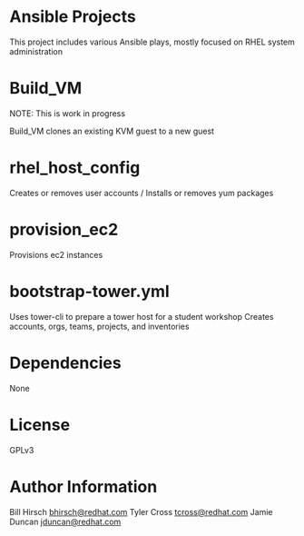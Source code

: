 # Ansible Projects
This project includes various Ansible plays, mostly focused on RHEL system administration

# Build_VM
NOTE:  This is work in progress

Build_VM clones an existing KVM guest to a new guest

# rhel_host_config

Creates or removes user accounts / Installs or removes yum packages

# provision_ec2

Provisions ec2 instances

# bootstrap-tower.yml

Uses tower-cli to prepare a tower host for a student workshop
Creates accounts, orgs, teams, projects, and inventories

# Dependencies
None

# License
GPLv3

# Author Information
Bill Hirsch bhirsch@redhat.com
Tyler Cross tcross@redhat.com
Jamie Duncan jduncan@redhat.com
